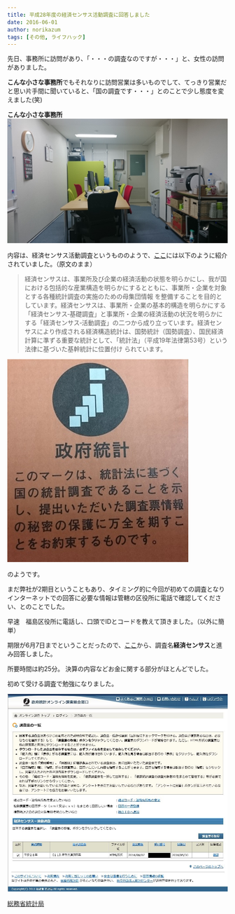 ```yaml
---
title: 平成28年度の経済センサス活動調査に回答しました
date: 2016-06-01
author: norikazum
tags: [その他, ライフハック]
---
```


先日、事務所に訪問があり、「・・・の調査なのですが・・・」と、女性の訪問がありました。

**こんな小さな事務所**でもそれなりに訪問営業は多いものでして、てっきり営業だと思い片手間に聞いていると、「国の調査です・・・」とのことで少し態度を変えました(笑)

**こんな小さな事務所**
![DSC_0001](images/economic-census-h28-1.jpg)

内容は、経済センサス活動調査というもののようで、[ここ](http://www.stat.go.jp/data/e-census/)には以下のように紹介されていました。（原文のまま）
> 経済センサスは、事業所及び企業の経済活動の状態を明らかにし、我が国における包括的な産業構造を明らかにするとともに、事業所・企業を対象とする各種統計調査の実施のための母集団情報 を整備することを目的としています。経済センサスは、事業所・企業の基本的構造を明らかにする「経済センサス‐基礎調査」と事業所・企業の経済活動の状況を明らかにする「経済センサス‐活動調査」の二つから成り立っています。経済センサスにより作成される経済構造統計は、国勢統計（国勢調査）、国民経済計算に準ずる重要な統計として、「統計法」（平成19年法律第53号）という法律に基づいた基幹統計に位置付け られています。

![seifutoukei](images/economic-census-h28-2.jpg)

のようです。

まだ弊社が2期目ということもあり、タイミング的に今回が初めての調査となりインターネットでの回答に必要な情報は管轄の区役所に電話で確認してください、とのことでした。

早速　福島区役所に電話し、口頭でIDとコードを教えて頂きました。（以外に簡単）

期限が6月7日までということだったので、[ここ](http://www.stat.go.jp/)から、調査名**経済センサス**と進み回答しました。

所要時間は約25分。
決算の内容などお金に関する部分がほとんどでした。

初めて受ける調査で勉強になりました。

![keizai-chosa27](images/economic-census-h28-3.jpg)


[総務省統計局](http://www.stat.go.jp/)